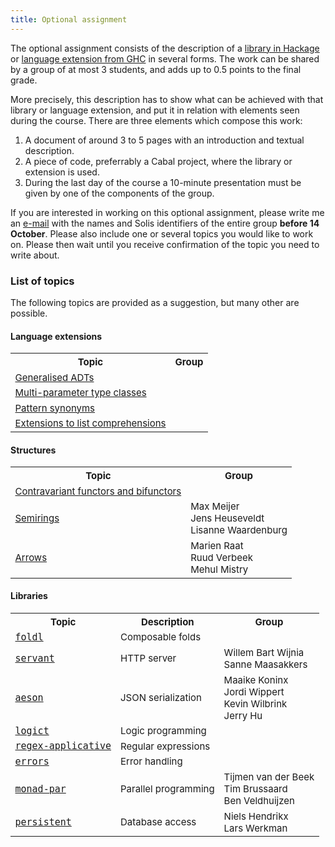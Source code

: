 ```yaml
---
title: Optional assignment
---
```


The optional assignment consists of the description of a [library in Hackage](http://hackage.haskell.org/) or [language extension from GHC](https://downloads.haskell.org/~ghc/latest/docs/html/users_guide/lang.html) in several forms. The work can be shared by a group of at most 3 students, and adds up to 0.5 points to the final grade.

More precisely, this description has to show what can be achieved with that library or language extension, and put it in relation with elements seen during the course. There are three elements which compose this work:

1. A document of around 3 to 5 pages with an introduction and textual description.
2. A piece of code, preferrably a Cabal project, where the library or extension is used.
3. During the last day of the course a 10-minute presentation must be given by one of the components of the group.

If you are interested in working on this optional assignment, please write me an [e-mail](mailto:A.SerranoMena@uu.nl) with the names and Solis identifiers of the entire group **before 14 October**. Please also include one or several topics you would like to work on. Please then wait until you receive confirmation of the topic you need to write about.

### List of topics

The following topics are provided as a suggestion, but many other are possible.

#### Language extensions

<table class="table table-stripped" style="font-size: 15px;">
<tr>
<th>Topic</th>
<th>Group</th>
</tr>
<!--
<tr>
<td><a href="https://downloads.haskell.org/~ghc/latest/docs/html/users_guide/glasgow_exts.html#generic-programming">Generic deriving</a></td>
<td></td>
</tr>
-->
<tr>
<td><a href="https://downloads.haskell.org/~ghc/latest/docs/html/users_guide/glasgow_exts.html#generalised-algebraic-data-types-gadts">Generalised ADTs</a></td>
<td></td>
</tr>
<tr>
<td><a href="https://downloads.haskell.org/~ghc/latest/docs/html/users_guide/glasgow_exts.html#multi-parameter-type-classes">Multi-parameter type classes</a></td>
<td></td>
</tr>
<tr>
<td><a href="https://downloads.haskell.org/~ghc/latest/docs/html/users_guide/glasgow_exts.html#pattern-synonyms">Pattern synonyms</a></td>
<td></td>
</tr>
<tr>
<td><a href="https://downloads.haskell.org/~ghc/latest/docs/html/users_guide/glasgow_exts.html#parallel-list-comprehensions">Extensions to list comprehensions</a></td>
<td></td>
</tr>
</table>

#### Structures

<table class="table table-stripped" style="font-size: 15px;">
<tr>
<th>Topic</th>
<th>Group</th>
</tr>
<tr>
<td><a href="https://www.schoolofhaskell.com/school/to-infinity-and-beyond/pick-of-the-week/profunctors">Contravariant functors and bifunctors</a></td>
<td></td>
</tr>
<tr>
<td><a href="https://dl.acm.org/citation.cfm?id=2500613">Semirings</a></td>
<td>Max Meijer
<br>Jens Heuseveldt
<br>Lisanne Waardenburg
</tr>
<tr>
<td><a href="https://www.haskell.org/arrows/">Arrows</a></td>
<td>Marien Raat
<br>Ruud Verbeek
<br>Mehul Mistry</td>
</tr>
</table>

#### Libraries

<table class="table table-stripped" style="font-size: 15px;">
<tr>
<th>Topic</th>
<th>Description</th>
<th>Group</th>
</tr>
<tr>
<td><a href="http://hackage.haskell.org/package/foldl"><tt>foldl</tt></a></td>
<td>Composable folds</td>
<td></td>
</tr>
<tr>
<td><a href="http://haskell-servant.readthedocs.io/en/stable/"><tt>servant</tt></a></td>
<td>HTTP server</td>
<td>Willem Bart Wijnia
<br>Sanne Maasakkers</td>
</tr>
<tr>
<td><a href="http://hackage.haskell.org/package/aeson"><tt>aeson</tt></a></td>
<td>JSON serialization</td>
<td>Maaike Koninx
<br>Jordi Wippert
<br>Kevin Wilbrink
<br>Jerry Hu
</td>
</tr>
<tr>
<td><a href="http://hackage.haskell.org/package/logict"><tt>logict</tt></a></td>
<td>Logic programming</td>
<td></td>
</tr>
<tr>
<td><a href="http://hackage.haskell.org/package/regex-applicative"><tt>regex-applicative</tt></a></td>
<td>Regular expressions</td>
<td></td>
</tr>
<tr>
<td><a href="http://hackage.haskell.org/package/errors"><tt>errors</tt></a></td>
<td>Error handling</td>
<td></td>
</tr>
<tr>
<td><a href="http://hackage.haskell.org/package/monad-par"><tt>monad-par</tt></a></td>
<td>Parallel programming</td>
<td>Tijmen van der Beek
<br>Tim Brussaard 
<br>Ben Veldhuijzen</td>
</tr><tr>
<td><a href="http://hackage.haskell.org/package/persistent"><tt>persistent</tt></a></td>
<td>Database access</td>
<td>Niels Hendrikx
<br>Lars Werkman
</td>
</tr>
</table>
